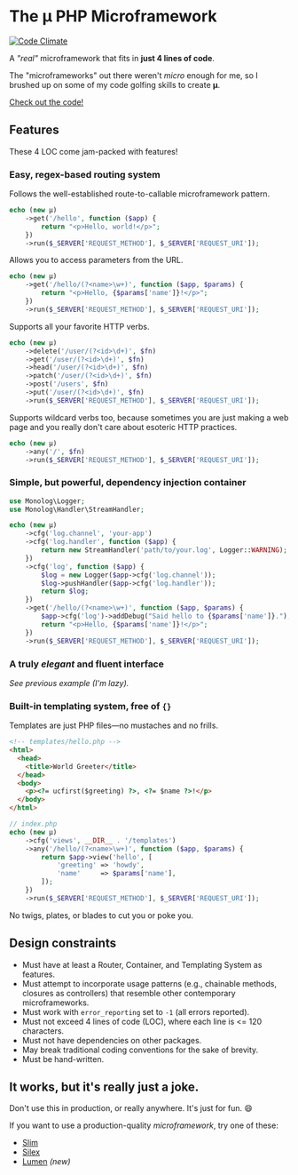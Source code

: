 # The µ PHP Microframework

[![Code Climate](https://codeclimate.com/github/jeremeamia/mu/badges/gpa.svg)](https://codeclimate.com/github/jeremeamia/mu)

A _"real"_ microframework that fits in **just 4 lines of code**.

The "microframeworks" out there weren't _micro_ enough for me, so I brushed up on
some of my code golfing skills to create **µ**.

[Check out the code!](https://github.com/jeremeamia/mu/blob/master/mu.php)

## Features

These 4 LOC come jam-packed with features!

### Easy, regex-based routing system

Follows the well-established route-to-callable microframework pattern.

```php
echo (new µ)
    ->get('/hello', function ($app) {
        return "<p>Hello, world!</p>";
    })
    ->run($_SERVER['REQUEST_METHOD'], $_SERVER['REQUEST_URI']);
```

Allows you to access parameters from the URL.

```php
echo (new µ)
    ->get('/hello/(?<name>\w+)', function ($app, $params) {
        return "<p>Hello, {$params['name']}!</p>";
    })
    ->run($_SERVER['REQUEST_METHOD'], $_SERVER['REQUEST_URI']);
```

Supports all your favorite HTTP verbs.

```php
echo (new µ)
    ->delete('/user/(?<id>\d+)', $fn)
    ->get('/user/(?<id>\d+)', $fn)
    ->head('/user/(?<id>\d+)', $fn)
    ->patch('/user/(?<id>\d+)', $fn)
    ->post('/users', $fn)
    ->put('/user/(?<id>\d+)', $fn)
    ->run($_SERVER['REQUEST_METHOD'], $_SERVER['REQUEST_URI']);
```

Supports wildcard verbs too, because sometimes you are just making a web page
and you really don't care about esoteric HTTP practices.

```php
echo (new µ)
    ->any('/', $fn)
    ->run($_SERVER['REQUEST_METHOD'], $_SERVER['REQUEST_URI']);
```

### Simple, but powerful, dependency injection container

```php
use Monolog\Logger;
use Monolog\Handler\StreamHandler;

echo (new µ)
    ->cfg('log.channel', 'your-app')
    ->cfg('log.handler', function ($app) {
        return new StreamHandler('path/to/your.log', Logger::WARNING);
    })
    ->cfg('log', function ($app) {
        $log = new Logger($app->cfg('log.channel'));
        $log->pushHandler($app->cfg('log.handler'));
        return $log;
    })
    ->get('/hello/(?<name>\w+)', function ($app, $params) {
        $app->cfg('log')->addDebug("Said hello to {$params['name']}.");
        return "<p>Hello, {$params['name']}!</p>";
    })
    ->run($_SERVER['REQUEST_METHOD'], $_SERVER['REQUEST_URI']);
```

### A truly _elegant_ and fluent interface

_See previous example (I'm lazy)._

### Built-in templating system, free of `{}`

Templates are just PHP files—no mustaches and no frills.

```html
<!-- templates/hello.php -->
<html>
  <head>
    <title>World Greeter</title>
  </head>
  <body>
    <p><?= ucfirst($greeting) ?>, <?= $name ?>!</p>
  </body>
</html>
```

```php
// index.php
echo (new µ)
    ->cfg('views', __DIR__ . '/templates')
    ->any('/hello/(?<name>\w+)', function ($app, $params) {
        return $app->view('hello', [
            'greeting' => 'howdy',
            'name'     => $params['name'],
        ]);
    })
    ->run($_SERVER['REQUEST_METHOD'], $_SERVER['REQUEST_URI']);
```

No twigs, plates, or blades to cut you or poke you.

## Design constraints

* Must have at least a Router, Container, and Templating System as features.
* Must attempt to incorporate usage patterns (e.g., chainable methods, closures
  as controllers) that resemble other contemporary microframeworks.
* Must work with `error_reporting` set to `-1` (all errors reported).
* Must not exceed 4 lines of code (LOC), where each line is <= 120 characters.
* Must not have dependencies on other packages.
* May break traditional coding conventions for the sake of brevity.
* Must be hand-written.

## It works, but it's really just a joke.

Don't use this in production, or really anywhere. It's just for fun. :smile:

If you want to use a production-quality _microframework_, try one of these:

* [Slim](http://www.slimframework.com/)
* [Silex](http://silex.sensiolabs.org/)
* [Lumen](http://lumen.laravel.com/) _(new)_

